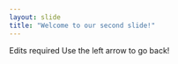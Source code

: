 ```yaml
---
layout: slide
title: "Welcome to our second slide!"
---
```

Edits required
Use the left arrow to go back!
